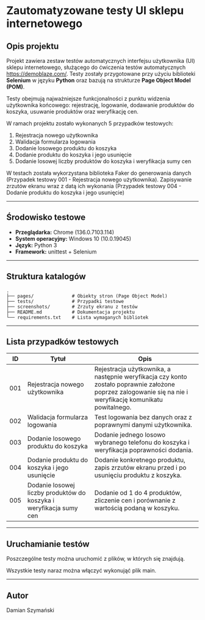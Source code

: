 
# Zautomatyzowane testy UI sklepu internetowego

## Opis projektu

Projekt zawiera zestaw testów automatycznych interfejsu użytkownika (UI) sklepu internetowego, służącego do ćwiczenia testów automatycznych https://demoblaze.com/. Testy zostały przygotowane przy użyciu biblioteki **Selenium** w języku **Python** oraz bazują na strukturze **Page Object Model (POM)**.

Testy obejmują najważniejsze funkcjonalności z punktu widzenia użytkownika końcowego: rejestrację, logowanie, dodawanie produktów do koszyka, usuwanie produktów oraz weryfikację cen.

W ramach projektu zostało wykonanych 5 przypadków testowych:
1. Rejestracja nowego użytkownika                                    
2. Walidacja formularza logowania
3. Dodanie losowego produktu do koszyka
4. Dodanie produktu do koszyka i jego usunięcie
5. Dodanie losowej liczby produktów do koszyka i weryfikacja sumy cen


W testach została wykorzystana biblioteka Faker do generowania danych (Przypadek testowy 001 - Rejestracja nowego użytkownika). Zapisywanie zrzutów ekranu wraz z datą ich wykonania (Przypadek testowy 004 - Dodanie produktu do koszyka i jego usunięcie)

---

## Środowisko testowe

- **Przeglądarka:** Chrome (136.0.7103.114)  
- **System operacyjny:** Windows 10 (10.0.19045)  
- **Język:** Python 3  
- **Framework:** unittest + Selenium  

---

## Struktura katalogów

```
.
├── pages/              # Obiekty stron (Page Object Model)
├── tests/              # Przypadki testowe
├── screenshots/        # Zrzuty ekranu z testów 
├── README.md           # Dokumentacja projektu
└── requirements.txt    # Lista wymaganych bibliotek 
```

---

## Lista przypadków testowych

| ID  | Tytuł                                                              | Opis                                                                                                                                                       |
|-----|--------------------------------------------------------------------|------------------------------------------------------------------------------------------------------------------------------------------------------------|
| 001 | Rejestracja nowego użytkownika                                     | Rejestracja użytkownika, a następnie weryfikacja czy konto zostało poprawnie założone poprzez zalogowanie się na nie i weryfikację komunikatu powitalnego. |
| 002 | Walidacja formularza logowania                                     | Test logowania bez danych oraz z poprawnymi danymi użytkownika.                                                                                            |
| 003 | Dodanie losowego produktu do koszyka                               | Dodanie jednego losowo wybranego telefonu do koszyka i weryfikacja poprawności dodania.                                                                    |
| 004 | Dodanie produktu do koszyka i jego usunięcie                       | Dodanie konkretnego produktu, zapis zrzutów ekranu przed i po usunięciu produktu z koszyka.                                                                |
| 005 | Dodanie losowej liczby produktów do koszyka i weryfikacja sumy cen | Dodanie od 1 do 4 produktów, zliczenie cen i porównanie z wartością podaną w koszyku.                                                                      |

---

## Uruchamianie testów

Poszczególne testy można uruchomić z plików, w których się znajdują. 

Wszystkie testy naraz można włączyć wykonująć plik main.

---

## Autor

Damian Szymański
